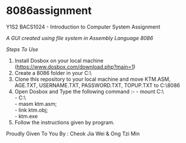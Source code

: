 # 8086assignment
Y1S2 BACS1024 - Introduction to Computer System Assignment

*A GUI created using file system in Assembly Language 8086*

*Steps To Use*
1. Install Dosbox on your local machine (https://www.dosbox.com/download.php?main=1)
2. Create a 8086 folder in your C:\
3. Clone this repository to your local machine and move KTM.ASM, AGE.TXT, USERNAME.TXT, PASSWORD.TXT, TOPUP.TXT to C:\8086
4. Open Dosbox and Type the following command :-
            - mount C:\ <br>
            - C:\ <br>
            - masm ktm.asm; <br>
            - link ktm.obj; <br>
            - ktm.exe <br>
5. Follow the instructions given by program.

Proudly Given To You By :  Cheok Jia Wei & Ong Tzi Min
